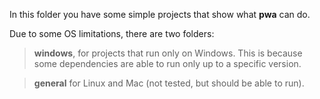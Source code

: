 In this folder you have some simple projects that show what __pwa__ can do.

Due to some OS limitations, there are two folders:

> __windows__, for projects that run only on Windows. This is because some dependencies are able to run only up to a specific version.

> __general__ for Linux and Mac (not tested, but should be able to run).